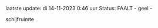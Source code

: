laatste update: 
di 14-11-2023  0:46   uur 
Status: FAALT - geel - 
<div class="service Y">schijfruimte</div>